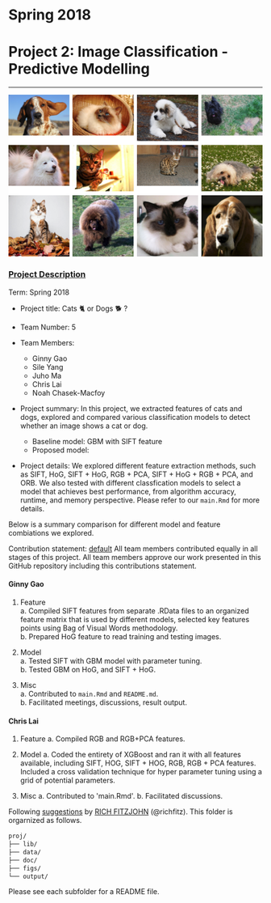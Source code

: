 # Spring 2018


# Project 2: Image Classification - Predictive Modelling

----

![image](figs/dog_cat.png)

### [Project Description](doc/)

Term: Spring 2018

+ Project title: Cats :cat2: or Dogs :dog2: ?
+ Team Number: 5
+ Team Members:
  + Ginny Gao
  + Sile Yang
  + Juho Ma
  + Chris Lai
  + Noah Chasek-Macfoy
                
+ Project summary: In this project, we extracted features of cats and dogs, explored and compared various classification models to detect whether an image shows a cat or dog.

  + Baseline model: GBM with SIFT feature
  + Proposed model:

+ Project details: We explored different feature extraction methods, such as SIFT, HoG, SIFT + HoG, RGB + PCA, SIFT + HoG + RGB + PCA, and ORB. We also tested with different classfication models to select a model that achieves best performance, from algorithm accuracy, runtime, and memory perspective. Please refer to our `main.Rmd` for more details.

Below is a summary comparison for different model and feature combiations we explored.

Contribution statement: [default](doc/a_note_on_contributions.md) All team members contributed equally in all stages of this project. All team members approve our work presented in this GitHub repository including this contributions statement.

#### Ginny Gao

1. Feature    
a. Compiled SIFT features from separate .RData files to an organized feature matrix that is used by different models, selected key features points using Bag of Visual Words methodology.  
b. Prepared HoG feature to read training and testing images.

2. Model  
a. Tested SIFT with GBM model with parameter tuning.  
b. Tested GBM on HoG, and SIFT + HoG.

3. Misc  
a. Contributed to `main.Rmd` and `README.md`.  
b. Facilitated meetings, discussions, result output.


#### Chris Lai

1. Feature
a. Compiled RGB and RGB+PCA features.

2. Model
a. Coded the entirety of XGBoost and ran it with all features available, including SIFT, HOG, SIFT + HOG, RGB, RGB + PCA features. Included a cross validation technique for hyper parameter tuning using a grid of potential parameters. 

3. Misc
a. Contributed to 'main.Rmd'.
b. Facilitated discussions.






Following [suggestions](http://nicercode.github.io/blog/2013-04-05-projects/) by [RICH FITZJOHN](http://nicercode.github.io/about/#Team) (@richfitz). This folder is orgarnized as follows.

```
proj/
├── lib/
├── data/
├── doc/
├── figs/
└── output/
```

Please see each subfolder for a README file.
